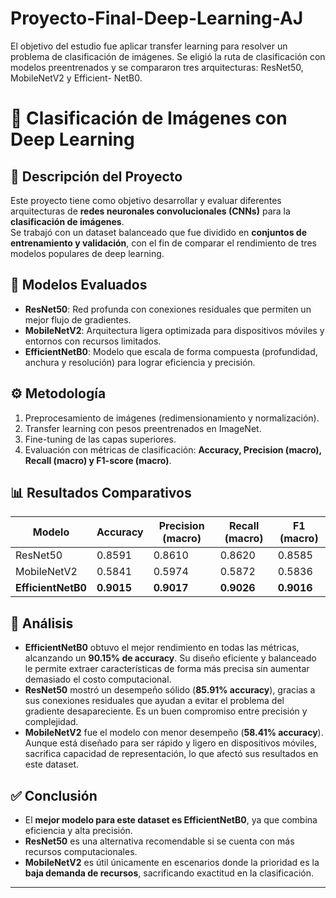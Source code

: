 # Proyecto-Final-Deep-Learning-AJ
El objetivo del estudio fue aplicar transfer learning para resolver un problema de clasificación de imágenes. Se eligió la ruta de clasificación con modelos preentrenados y se compararon tres arquitecturas: ResNet50, MobileNetV2 y Efficient- NetB0. 
# 📂 Clasificación de Imágenes con Deep Learning

## 📌 Descripción del Proyecto
Este proyecto tiene como objetivo desarrollar y evaluar diferentes arquitecturas de **redes neuronales convolucionales (CNNs)** para la **clasificación de imágenes**.  
Se trabajó con un dataset balanceado que fue dividido en **conjuntos de entrenamiento y validación**, con el fin de comparar el rendimiento de tres modelos populares de deep learning.

## 🧠 Modelos Evaluados
- **ResNet50**: Red profunda con conexiones residuales que permiten un mejor flujo de gradientes.  
- **MobileNetV2**: Arquitectura ligera optimizada para dispositivos móviles y entornos con recursos limitados.  
- **EfficientNetB0**: Modelo que escala de forma compuesta (profundidad, anchura y resolución) para lograr eficiencia y precisión.

## ⚙️ Metodología
1. Preprocesamiento de imágenes (redimensionamiento y normalización).  
2. Transfer learning con pesos preentrenados en ImageNet.  
3. Fine-tuning de las capas superiores.  
4. Evaluación con métricas de clasificación: **Accuracy, Precision (macro), Recall (macro) y F1-score (macro)**.  

## 📊 Resultados Comparativos

| Modelo        | Accuracy | Precision (macro) | Recall (macro) | F1 (macro) |
|---------------|----------|-------------------|----------------|------------|
| ResNet50      | 0.8591   | 0.8610            | 0.8620         | 0.8585     |
| MobileNetV2   | 0.5841   | 0.5974            | 0.5872         | 0.5836     |
| **EfficientNetB0** | **0.9015** | **0.9017**       | **0.9026**      | **0.9016** |

## 🔎 Análisis
- **EfficientNetB0** obtuvo el mejor rendimiento en todas las métricas, alcanzando un **90.15% de accuracy**. Su diseño eficiente y balanceado le permite extraer características de forma más precisa sin aumentar demasiado el costo computacional.  
- **ResNet50** mostró un desempeño sólido (**85.91% accuracy**), gracias a sus conexiones residuales que ayudan a evitar el problema del gradiente desapareciente. Es un buen compromiso entre precisión y complejidad.  
- **MobileNetV2** fue el modelo con menor desempeño (**58.41% accuracy**). Aunque está diseñado para ser rápido y ligero en dispositivos móviles, sacrifica capacidad de representación, lo que afectó sus resultados en este dataset.  

## ✅ Conclusión
- El **mejor modelo para este dataset es EfficientNetB0**, ya que combina eficiencia y alta precisión.  
- **ResNet50** es una alternativa recomendable si se cuenta con más recursos computacionales.  
- **MobileNetV2** es útil únicamente en escenarios donde la prioridad es la **baja demanda de recursos**, sacrificando exactitud en la clasificación.  

---
